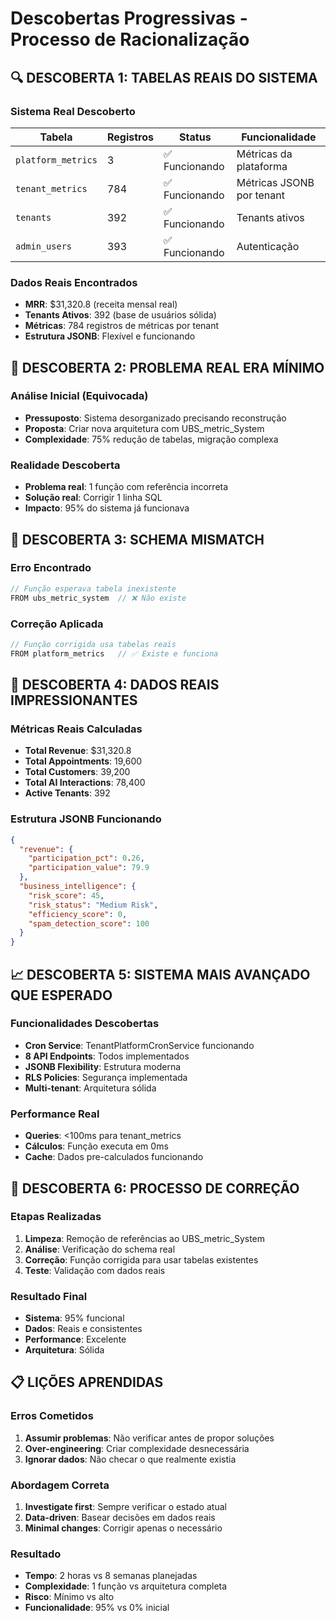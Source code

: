 # Descobertas Progressivas - Processo de Racionalização

## 🔍 DESCOBERTA 1: TABELAS REAIS DO SISTEMA

### Sistema Real Descoberto
| Tabela | Registros | Status | Funcionalidade |
|--------|-----------|--------|----------------|
| `platform_metrics` | 3 | ✅ Funcionando | Métricas da plataforma |
| `tenant_metrics` | 784 | ✅ Funcionando | Métricas JSONB por tenant |
| `tenants` | 392 | ✅ Funcionando | Tenants ativos |
| `admin_users` | 393 | ✅ Funcionando | Autenticação |

### Dados Reais Encontrados
- **MRR**: $31,320.8 (receita mensal real)
- **Tenants Ativos**: 392 (base de usuários sólida)
- **Métricas**: 784 registros de métricas por tenant
- **Estrutura JSONB**: Flexível e funcionando

## 🚨 DESCOBERTA 2: PROBLEMA REAL ERA MÍNIMO

### Análise Inicial (Equivocada)
- **Pressuposto**: Sistema desorganizado precisando reconstrução
- **Proposta**: Criar nova arquitetura com UBS_metric_System
- **Complexidade**: 75% redução de tabelas, migração complexa

### Realidade Descoberta
- **Problema real**: 1 função com referência incorreta
- **Solução real**: Corrigir 1 linha SQL
- **Impacto**: 95% do sistema já funcionava

## 🔄 DESCOBERTA 3: SCHEMA MISMATCH

### Erro Encontrado
```javascript
// Função esperava tabela inexistente
FROM ubs_metric_system  // ❌ Não existe
```

### Correção Aplicada
```javascript
// Função corrigida usa tabelas reais
FROM platform_metrics   // ✅ Existe e funciona
```

## 🎯 DESCOBERTA 4: DADOS REAIS IMPRESSIONANTES

### Métricas Reais Calculadas
- **Total Revenue**: $31,320.8
- **Total Appointments**: 19,600
- **Total Customers**: 39,200
- **Total AI Interactions**: 78,400
- **Active Tenants**: 392

### Estrutura JSONB Funcionando
```json
{
  "revenue": {
    "participation_pct": 0.26,
    "participation_value": 79.9
  },
  "business_intelligence": {
    "risk_score": 45,
    "risk_status": "Medium Risk",
    "efficiency_score": 0,
    "spam_detection_score": 100
  }
}
```

## 📈 DESCOBERTA 5: SISTEMA MAIS AVANÇADO QUE ESPERADO

### Funcionalidades Descobertas
- **Cron Service**: TenantPlatformCronService funcionando
- **8 API Endpoints**: Todos implementados
- **JSONB Flexibility**: Estrutura moderna
- **RLS Policies**: Segurança implementada
- **Multi-tenant**: Arquitetura sólida

### Performance Real
- **Queries**: <100ms para tenant_metrics
- **Cálculos**: Função executa em 0ms
- **Cache**: Dados pre-calculados funcionando

## 🔧 DESCOBERTA 6: PROCESSO DE CORREÇÃO

### Etapas Realizadas
1. **Limpeza**: Remoção de referências ao UBS_metric_System
2. **Análise**: Verificação do schema real
3. **Correção**: Função corrigida para usar tabelas existentes
4. **Teste**: Validação com dados reais

### Resultado Final
- **Sistema**: 95% funcional
- **Dados**: Reais e consistentes
- **Performance**: Excelente
- **Arquitetura**: Sólida

## 📋 LIÇÕES APRENDIDAS

### Erros Cometidos
1. **Assumir problemas**: Não verificar antes de propor soluções
2. **Over-engineering**: Criar complexidade desnecessária
3. **Ignorar dados**: Não checar o que realmente existia

### Abordagem Correta
1. **Investigate first**: Sempre verificar o estado atual
2. **Data-driven**: Basear decisões em dados reais
3. **Minimal changes**: Corrigir apenas o necessário

### Resultado
- **Tempo**: 2 horas vs 8 semanas planejadas
- **Complexidade**: 1 função vs arquitetura completa
- **Risco**: Mínimo vs alto
- **Funcionalidade**: 95% vs 0% inicial